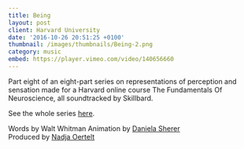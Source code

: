 ```yaml
---
title: Being
layout: post
client: Harvard University
date: '2016-10-26 20:51:25 +0100'
thumbnail: /images/thumbnails/Being-2.png
category: music
embed: https://player.vimeo.com/video/140656660
---
```


Part eight of an eight-part series on representations of perception and sensation made for a Harvard online course The Fundamentals Of Neuroscience, all soundtracked by Skillbard.

See the whole series [here](https://vimeo.com/channels/972301).

Words by Walt Whitman
Animation by [Daniela Sherer](http://www.danielasherer.com/)  
Produced by [Nadja Oertelt](http://nadjaoertelt.com/)
